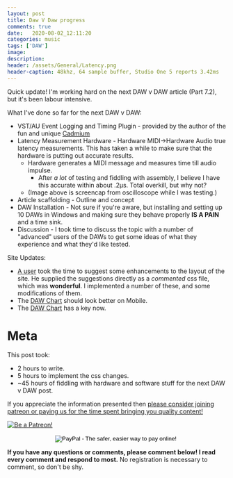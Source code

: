 ```yaml
---
layout: post
title: Daw V Daw progress
comments: true
date:   2020-08-02_12:11:20 
categories: music
tags: ['DAW']
image:
description:
header: /assets/General/Latency.png
header-caption: 48khz, 64 sample buffer, Studio One 5 reports 3.42ms
---
```


Quick update! I'm working hard on the next DAW v DAW article (Part 7.2), but it's been labour intensive.

What I've done so far for the next DAW v DAW:

* VST/AU Event Logging and Timing Plugin - provided by the author of the fun and unique [Cadmium](https://lhiaudio.com)
* Latency Measurement Hardware - Hardware MIDI->Hardware Audio true latency measurements. This has taken a while to make sure that the hardware is putting out accurate results.
    * Hardware generates a MIDI message and measures time till audio impulse.
        * After _a lot_ of testing and fiddling with assembly, I believe I have this accurate within about .2µs. Total overkill, but why not?
    * (Image above is screencap from oscilloscope while I was testing.)
* Article scaffolding - Outline and concept
* DAW Installation - Not sure if you're aware, but installing and setting up 10 DAWs in Windows and making sure they behave properly **IS A PAIN** and a time sink.
* Discussion - I took time to discuss the topic with a number of "advanced" users of the DAWs to get some ideas of what they experience and what they'd like tested.

Site Updates:

* [A user](https://instagr.am/kyumiiu) took the time to suggest some enhancements to the layout of the site. He supplied the suggestions directly as a _commented_ css file, which was **wonderful**. I implemented a number of these, and some modifications of them.
* The [DAW Chart](/DAW-Chart.html) should look better on Mobile.
* The [DAW Chart](/DAW-Chart.html#key) has a key now.

<!--more-->

# Meta

This post took:

* 2 hours to write.
* 5 hours to implement the css changes.
* ~45 hours of fiddling with hardware and software stuff for the next DAW v DAW post.

 If you appreciate the information presented then <a href="/DonateNow/">please consider joining patreon or paying us for the time spent bringing you quality content!</a>

<a href="https://www.patreon.com/bePatron?u=7465992"> <img class="patreon-button" src="/assets/Patreon.png" alt="Be a Patreon!"></a>

<form style="text-align: center;" action="https://www.paypal.com/cgi-bin/webscr" method="post" target="_top">
<input type="hidden" name="cmd" value="_s-xclick">
<input type="hidden" name="hosted_button_id" value="BR247JAZBTUJJ">
<input type="image" src="https://www.paypalobjects.com/en_US/i/btn/btn_donateCC_LG.gif" border="0" name="submit" alt="PayPal - The safer, easier way to pay online!">
<img alt="" border="0" src="https://www.paypalobjects.com/en_US/i/scr/pixel.gif" width="1" height="1">
</form>

**If you have any questions or comments, please comment below! I read every comment and respond to most.** No registration is necessary to comment, so don't be shy.

